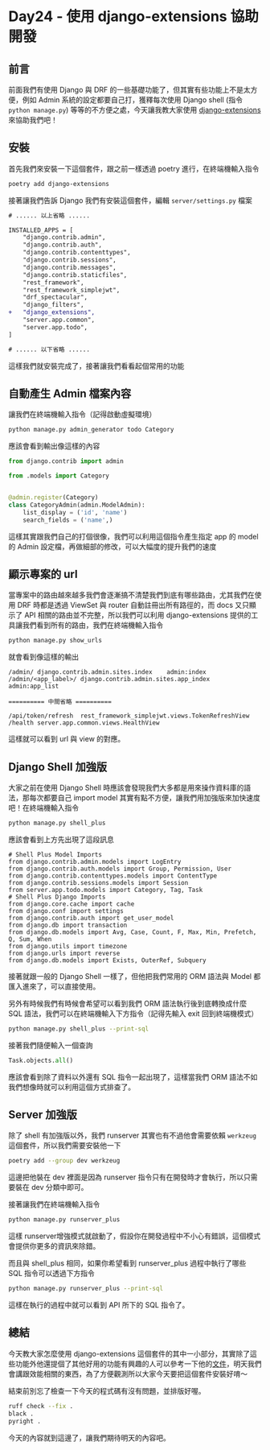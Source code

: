 # Day24 - 使用 django-extensions 協助開發

## 前言

前面我們有使用 Django 與 DRF 的一些基礎功能了，但其實有些功能上不是太方便，例如 Admin 系統的設定都要自己打，獲釋每次使用 Django shell (指令 `python manage.py`) 等等的不方便之處，今天讓我教大家使用 [django-extensions](https://github.com/django-extensions/django-extensions) 來協助我們吧！

## 安裝

首先我們來安裝一下這個套件，跟之前一樣透過 poetry 進行，在終端機輸入指令

```bash
poetry add django-extensions
```

接著讓我們告訴 Django 我們有安裝這個套件，編輯 `server/settings.py` 檔案

```diff
# ...... 以上省略 ......

INSTALLED_APPS = [
    "django.contrib.admin",
    "django.contrib.auth",
    "django.contrib.contenttypes",
    "django.contrib.sessions",
    "django.contrib.messages",
    "django.contrib.staticfiles",
    "rest_framework",
    "rest_framework_simplejwt",
    "drf_spectacular",
    "django_filters",
+   "django_extensions",
    "server.app.common",
    "server.app.todo",
]

# ...... 以下省略 ......
```

這樣我們就安裝完成了，接著讓我們看看起個常用的功能

## 自動產生 Admin 檔案內容

讓我們在終端機輸入指令（記得啟動虛擬環境）

```bash
python manage.py admin_generator todo Category
```

應該會看到輸出像這樣的內容

```python
from django.contrib import admin

from .models import Category


@admin.register(Category)
class CategoryAdmin(admin.ModelAdmin):
    list_display = ('id', 'name')
    search_fields = ('name',)
```

這樣其實跟我們自己的打個很像，我們可以利用這個指令產生指定 app 的 model 的 Admin 設定檔，再做細部的修改，可以大幅度的提升我們的速度

## 顯示專案的 url

當專案中的路由越來越多我們會逐漸搞不清楚我們到底有哪些路由，尤其我們在使用 DRF 時都是透過 ViewSet 與 router 自動註冊出所有路徑的，而 docs 又只顯示了 API 相關的路由並不完整，所以我們可以利用 django-extensions 提供的工具讓我們看到所有的路由，我們在終端機輸入指令

```bash
python manage.py show_urls
```

就會看到像這樣的輸出

```plaintext
/admin/ django.contrib.admin.sites.index    admin:index
/admin/<app_label>/ django.contrib.admin.sites.app_index    admin:app_list

========== 中間省略 ==========

/api/token/refresh  rest_framework_simplejwt.views.TokenRefreshView
/health server.app.common.views.HealthView
```

這樣就可以看到 url 與 view 的對應。

## Django Shell 加強版

大家之前在使用 Django Shell 時應該會發現我們大多都是用來操作資料庫的語法，那每次都要自己 import model 其實有點不方便，讓我們用加強版來加快速度吧！在終端機輸入指令

```bash
python manage.py shell_plus
```

應該會看到上方先出現了這段訊息

```plaintext
# Shell Plus Model Imports
from django.contrib.admin.models import LogEntry
from django.contrib.auth.models import Group, Permission, User
from django.contrib.contenttypes.models import ContentType
from django.contrib.sessions.models import Session
from server.app.todo.models import Category, Tag, Task
# Shell Plus Django Imports
from django.core.cache import cache
from django.conf import settings
from django.contrib.auth import get_user_model
from django.db import transaction
from django.db.models import Avg, Case, Count, F, Max, Min, Prefetch, Q, Sum, When
from django.utils import timezone
from django.urls import reverse
from django.db.models import Exists, OuterRef, Subquery
```

接著就跟一般的 Django Shell 一樣了，但他把我們常用的 ORM 語法與 Model 都匯入進來了，可以直接使用。

另外有時候我們有時候會希望可以看到我們 ORM 語法執行後到底轉換成什麼 SQL 語法，我們可以在終端機輸入下方指令（記得先輸入 exit 回到終端機模式）

```bash
python manage.py shell_plus --print-sql
```

接著我們隨便輸入一個查詢

```python
Task.objects.all()
```

應該會看到除了資料以外還有 SQL 指令一起出現了，這樣當我們 ORM 語法不如我們想像時就可以利用這個方式排查了。

## Server 加強版

除了 shell 有加強版以外，我們 runserver 其實也有不過他會需要依賴 `werkzeug` 這個套件，所以我們需要安裝他一下

```bash
poetry add --group dev werkzeug
```

這邊把他裝在 dev 裡面是因為 runserver 指令只有在開發時才會執行，所以只需要裝在 dev 分類中即可。

接著讓我們在終端機輸入指令

```bash
python manage.py runserver_plus
```

這樣 runserver增強模式就啟動了，假設你在開發過程中不小心有錯誤，這個模式會提供你更多的資訊來除錯。

而且與 shell_plus 相同，如果你希望看到 runserver_plus 過程中執行了哪些 SQL 指令可以透過下方指令

```bash
python manage.py runserver_plus --print-sql
```

這樣在執行的過程中就可以看到 API 所下的 SQL 指令了。

## 總結

今天教大家怎麼使用 django-extensions 這個套件的其中一小部分，其實除了這些功能外他還提個了其他好用的功能有興趣的人可以參考一下他的[文件](https://django-extensions.readthedocs.io/en/latest/)，明天我們會講跟效能相關的東西，為了方便觀測所以大家今天要把這個套件安裝好唷～

結束前別忘了檢查一下今天的程式碼有沒有問題，並排版好喔。

```bash
ruff check --fix .
black .
pyright .
```

今天的內容就到這邊了，讓我們期待明天的內容吧。
